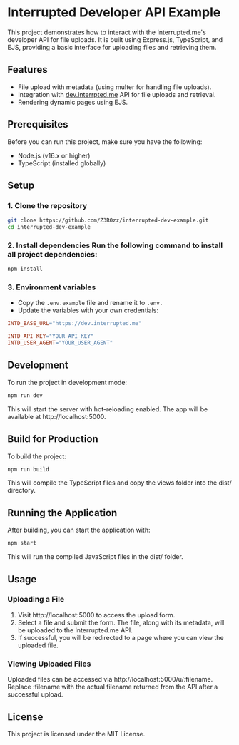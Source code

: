 # Interrupted Developer API Example
This project demonstrates how to interact with the Interrupted.me's developer API for file uploads. It is built using Express.js, TypeScript, and EJS, providing a basic interface for uploading files and retrieving them.

## Features
- File upload with metadata (using multer for handling file uploads).
- Integration with [dev.interrpted.me](https://interrupted.me/) API for file uploads and retrieval.
- Rendering dynamic pages using EJS.

## Prerequisites
Before you can run this project, make sure you have the following:

- Node.js (v16.x or higher)
- TypeScript (installed globally)
## Setup
### 1. Clone the repository

  ```bash
  git clone https://github.com/Z3R0zz/interrupted-dev-example.git
  cd interrupted-dev-example
  ```
### 2. Install dependencies Run the following command to install all project dependencies:

  ```bash
  npm install
  ```
### 3. Environment variables

- Copy the `.env.example` file and rename it to `.env.`
- Update the variables with your own credentials:
```makefile
INTD_BASE_URL="https://dev.interrupted.me"

INTD_API_KEY="YOUR_API_KEY"
INTD_USER_AGENT="YOUR_USER_AGENT"
```
## Development
To run the project in development mode:

```bash
npm run dev
```
This will start the server with hot-reloading enabled. The app will be available at http://localhost:5000.

## Build for Production
To build the project:

```bash
npm run build
```
This will compile the TypeScript files and copy the views folder into the dist/ directory.

## Running the Application
After building, you can start the application with:

```bash
npm start
```
This will run the compiled JavaScript files in the dist/ folder.

## Usage
### Uploading a File
1. Visit http://localhost:5000 to access the upload form.
2. Select a file and submit the form. The file, along with its metadata, will be uploaded to the Interrupted.me API.
3. If successful, you will be redirected to a page where you can view the uploaded file.
### Viewing Uploaded Files
Uploaded files can be accessed via http://localhost:5000/u/:filename. Replace :filename with the actual filename returned from the API after a successful upload.

## License
This project is licensed under the MIT License.
